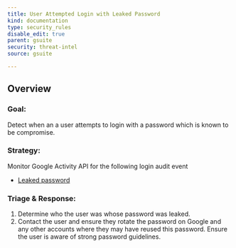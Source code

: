```yaml
---
title: User Attempted Login with Leaked Password
kind: documentation
type: security_rules
disable_edit: true
parent: gsuite
security: threat-intel
source: gsuite

---
```


## Overview

### **Goal:**
Detect when an a user attempts to login with a password which is known to be compromise.

### **Strategy:**
Monitor Google Activity API for the following login audit event 

* [Leaked password][1]

### **Triage & Response:**
1. Determine who the user was whose password was leaked.
2. Contact the user and ensure they rotate the password on Google and any other accounts where they may have reused this password. Ensure the user is aware of strong password guidelines.

[1]: https://developers.google.com/admin-sdk/reports/v1/appendix/activity/login#account_disabled_password_leak
